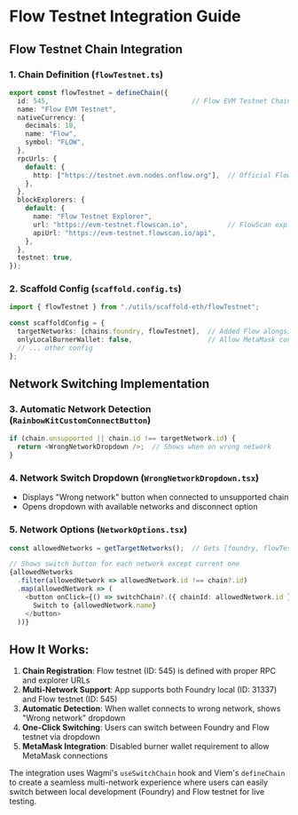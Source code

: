 # Flow Testnet Integration Guide

## Flow Testnet Chain Integration

### 1. **Chain Definition** (`flowTestnet.ts`)
```typescript
export const flowTestnet = defineChain({
  id: 545,                                    // Flow EVM Testnet Chain ID
  name: "Flow EVM Testnet",
  nativeCurrency: {
    decimals: 18,
    name: "Flow",
    symbol: "FLOW",
  },
  rpcUrls: {
    default: {
      http: ["https://testnet.evm.nodes.onflow.org"],  // Official Flow EVM RPC
    },
  },
  blockExplorers: {
    default: {
      name: "Flow Testnet Explorer",
      url: "https://evm-testnet.flowscan.io",          // FlowScan explorer
      apiUrl: "https://evm-testnet.flowscan.io/api",
    },
  },
  testnet: true,
});
```

### 2. **Scaffold Config** (`scaffold.config.ts`)
```typescript
import { flowTestnet } from "./utils/scaffold-eth/flowTestnet";

const scaffoldConfig = {
  targetNetworks: [chains.foundry, flowTestnet],  // Added Flow alongside Foundry
  onlyLocalBurnerWallet: false,                   // Allow MetaMask connections
  // ... other config
};
```

## Network Switching Implementation

### 3. **Automatic Network Detection** (`RainbowKitCustomConnectButton`)
```typescript
if (chain.unsupported || chain.id !== targetNetwork.id) {
  return <WrongNetworkDropdown />;  // Shows when on wrong network
}
```

### 4. **Network Switch Dropdown** (`WrongNetworkDropdown.tsx`)
- Displays "Wrong network" button when connected to unsupported chain
- Opens dropdown with available networks and disconnect option

### 5. **Network Options** (`NetworkOptions.tsx`)
```typescript
const allowedNetworks = getTargetNetworks();  // Gets [foundry, flowTestnet]

// Shows switch button for each network except current one
{allowedNetworks
  .filter(allowedNetwork => allowedNetwork.id !== chain?.id)
  .map(allowedNetwork => (
    <button onClick={() => switchChain?.({ chainId: allowedNetwork.id })}>
      Switch to {allowedNetwork.name}
    </button>
  ))}
```

## How It Works:

1. **Chain Registration**: Flow testnet (ID: 545) is defined with proper RPC and explorer URLs
2. **Multi-Network Support**: App supports both Foundry local (ID: 31337) and Flow testnet (ID: 545)
3. **Automatic Detection**: When wallet connects to wrong network, shows "Wrong network" dropdown
4. **One-Click Switching**: Users can switch between Foundry and Flow testnet via dropdown
5. **MetaMask Integration**: Disabled burner wallet requirement to allow MetaMask connections

The integration uses Wagmi's `useSwitchChain` hook and Viem's `defineChain` to create a seamless multi-network experience where users can easily switch between local development (Foundry) and Flow testnet for live testing. 